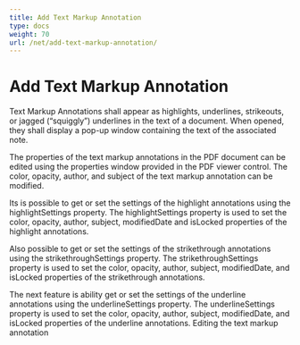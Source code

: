 ```yaml
---
title: Add Text Markup Annotation
type: docs
weight: 70
url: /net/add-text-markup-annotation/
---
```

# Add Text Markup Annotation

Text Markup Annotations shall appear as highlights, underlines, strikeouts, or jagged (“squiggly”) underlines in the text of a document. When opened, they shall display a pop-up window containing the text of the associated note. 

The properties of the text markup annotations in the PDF document can be edited using the properties window provided in the PDF viewer control. The color, opacity, author, and subject of the text markup annotation can be modified. 

Its is possible to get or set the settings of the highlight annotations using the highlightSettings property. The highlightSettings property is used to set the color, opacity, author, subject, modifiedDate and isLocked properties of the highlight annotations.

Also possible to get or set the settings of the strikethrough annotations using the strikethroughSettings property. The strikethroughSettings property is used to set the color, opacity, author, subject, modifiedDate, and isLocked properties of the strikethrough annotations.

The next feature is ability get or set the settings of the underline annotations using the underlineSettings property. The underlineSettings property is used to set the color, opacity, author, subject, modifiedDate, and isLocked properties of the underline annotations.
Editing the text markup annotation
